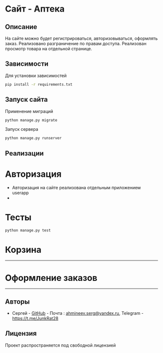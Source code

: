 # Сайт - Аптека

## Описание

На сайте можно будет регистрироваться, авторизовываться, оформлять заказ.
Реализовано разграничение по правам доступа. Реализован просмотр товара на отдельной странице.


## Зависимости

Для установки зависимостей

```bash
pip install -r requirements.txt
```

## Запуск сайта
Применение миграций

```bash
python manage.py migrate
```
Запуск сервера

```bash
python manage.py runserver
```

## Реализации

# Авторизация

- Авторизация на сайте реализована отдельным приложением userapp
-

# Тесты

```bash
python manage.py test
```

# Корзина


_______

# Оформление заказов


_______


## Авторы
- Сергей - [GitHub](https://github.com/sergey-akhmineev) - Почта : ahmineev.serg@yandex.ru, Telegram - https://t.me/JunkRat28

## Лицензия
Проект распространяется под свободной лицензией
